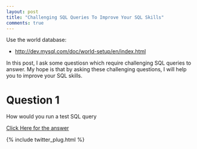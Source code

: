 ```yaml
---
layout: post
title: "Challenging SQL Queries To Improve Your SQL Skills"
comments: true
---
```


Use the world database:

* http://dev.mysql.com/doc/world-setup/en/index.html

In this post, I ask some questiosn which require challenging SQL queries to
answer. My hope is that by asking these challenging questions, I will
help you to improve your SQL skills.

# Question 1

How would you run a test SQL query

[Click Here for the answer](https://gist.github.com/joshualande/9166779)


{% include twitter_plug.html %}
